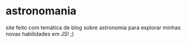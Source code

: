 # astronomania
site feito com temática de blog sobre astronomia para explorar minhas novas habilidades em JS! ;)
